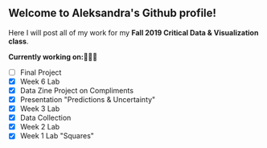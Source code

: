 ## Welcome to Aleksandra's Github profile!

Here I will post all of my work for my <b>Fall 2019 Critical Data & Visualization class</b>.


<b>Currently working on:</b>👩🏼‍💻
- [ ] Final Project
- [x] Week 6 Lab
- [x] Data Zine Project on Compliments
- [x] Presentation "Predictions & Uncertainty"
- [x] Week 3 Lab
- [x] Data Collection
- [x] Week 2 Lab
- [x] Week 1 Lab "Squares"
